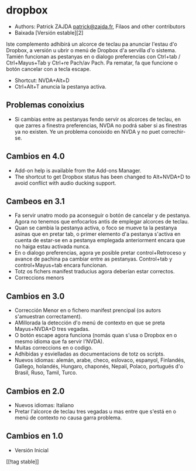 # dropbox #

* Authors: Patrick ZAJDA <patrick@zajda.fr>, Filaos and other contributors
* Baixada [Versión estable][2]

Iste complemento adhibirá un alcorce de teclau pa anunciar l'estau d'o
Dropbox, a versión u ubrir o menú de Dropbox d'a servilla d'o sistema.
Tamién funcionan as pestanyas en o dialogo preferencias con Ctrl+tab /
Ctrl+Mayus+Tab y Ctrl+re Pach/av Pach.  Pa rematar, fa que funcione o botón
cancelar con a tecla escape.

* Shortcut: NVDA+Alt+D
* Ctrl+Alt+T anuncia la pestanya activa.

## Problemas conoixius ##

* Si cambias entre as pestanyas fendo servir os alcorces de teclau, en que zarres a finestra preferencias, NVDA no podrá saber si as finestras ya no existen.
Ye un problema conoixido en NVDA y no puet correchir-se.


## Cambios en 4.0 ##

* Add-on help is available from the Add-ons Manager.
* The shortcut to get Dropbox status has been changed to Alt+NVDA+D to avoid
  conflict with audio ducking support.

## Cambeos en 3.1 ##

* Fa servir unatro modo pa aconseguir o botón de cancelar y de
  pestanya. Agora no tenemos que enfocarlos antis de emplegar alcorces de
  teclau.
* Quan se cambia la pestanya activa, o foco se mueve ta la pestanya asinas
  que en pretar tab, o primer elemento d'a pestanya s'activa en cuenta de
  estar-se en a pestanya emplegada anteriorment encara que no haiga estau
  activada nunca.
* En o dialogo preferencias, agora ye posible pretar control+Retroceso y
  avance  de pachina pa cambiar entre as pestanyas. Control+tab y
  control+Mayus+tab encara funcionan.
* Totz os fichers manifest traducius agora deberían estar correctos.
* Correccions menors

## Cambios en 3.0 ##

* Corrección Menor en o fichero manifest prencipal (os autors s'amuestran
  correctament).
* AMillorada la detección d'o menú de contexto en que se preta Mayus+NVDA+D
  tres vegadas.
* O botón escape agora funciona (nomás quan s'usa o Dropbox en o mesmo
  idioma que fa servir l'NVDA).
* Muitas correccions en o codigo.
* Adhibidas y esvielladas as documentacions de totz os scripts.
* Nuevos idiomas: alemán, arabe, checo, eslovaco, espanyol, Finlandés,
  Gallego, holandés, Hungaro, chaponés, Nepalí, Polaco, portugués d'o
  Brasil, Ruso, Tamil, Turco.

## Cambios en 2.0 ##

* Nuevos idiomas: Italiano
* Pretar l'alcorce de teclau tres vegadas u mas entre que s'está en o menú
  de contexto no causa garra problema.

## Cambios en 1.0 ##

* Versión Inicial

[[!tag stable]]

[1]: http://addons.nvda-project.org/files/get.php?file=dx
